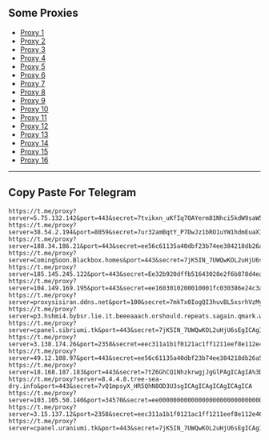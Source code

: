 Some Proxies
---
- [Proxy 1](https://t.me/proxy?server=5.75.132.142&port=443&secret=7tvikxn_uKfIq7OAYerm81Nhci5kdW9saW5nby5jb20)
- [Proxy 2](https://t.me/proxy?server=38.54.2.194&port=8059&secret=7ur32amBqtY_P7DwJz1bRO1uYW1hdmEuaXI%3D)
- [Proxy 3](https://t.me/proxy?server=188.34.186.21&port=443&secret=ee56c61135a40dbf23b74ee384218db26a756b2e73706f7274732e7961686f6f2e636f6d)
- [Proxy 4](https://t.me/proxy?server=ComingSoon.Blackbox.homes&port=443&secret=7jK5IN_7UWQwKOL2uHjU6sF3d3cuZ29vZ2xlLnNob3A)
- [Proxy 5](https://t.me/proxy?server=185.145.245.122&port=443&secret=Ee32b920dffb51643028e2f6b878d4eac16d61696c2e676f6f6c652e746f6b686d65)
- [Proxy 6](https://t.me/proxy?server=104.149.169.195&port=443&secret=ee1603010200010001fc030386e24c3add4d592e6952616e43656c6c2e4b6f73)
- [Proxy 7](https://t.me/proxy?server=proxysisiran.ddns.net&port=100&secret=7mkTx0IogQI3huvBL5xsrhVzMy5hbWF6b25hd3MuY29t)
- [Proxy 8](https://t.me/proxy?server=p3.hshmi4.bybsr.lie.it.beeeaaach.orshould.repeats.sagain.qmark.www.sssdigik.scom.iranservers.com.bing.com.gmail.scoms.gnic.ir.thisisme.ir.mihanwebhost.sejhost.udfuk.986.entekhab.ddns.net.dynu.cfeccom.noip.withoutip.withoudanti.teamwork.outsparr.cfd.&port=443&secret=7gAAAAAAAAAAAAAAAAAAAABjLnJwcnMtY2RuLmNvbQ)
- [Proxy 9](https://t.me/proxy?server=cpanel.sibriumi.tk&port=443&secret=7jK5IN_7UWQwKOL2uHjU6sEgICAgICAgICAgICAgICA)
- [Proxy 10](https://t.me/proxy?server=3.138.174.26&port=2358&secret=eec311a1b1f0121ac1ff1211eef8e112e4636f64652e676f6f676c652e636f6d)
- [Proxy 11](https://t.me/proxy?server=49.12.108.97&port=443&secret=ee56c61135a40dbf23b74ee384218db26a5b756b2e73706f7274732e7961686f6f2e636f6d5d)
- [Proxy 12](https://t.me/proxy?server=18.168.187.183&port=443&secret=7tZ6GhCQ1NhzkrwgjJgGlPAgICAgIA%3D%3D)
- [Proxy 13](https://t.me/proxy?server=8.4.4.8.tree-sea-dry.info&port=443&secret=7vQ1mpsyX_HR5QhN8OD3U3sgICAgICAgICAgICAgICA)
- [Proxy 14](https://t.me/proxy?server=103.105.50.140&port=34570&secret=ee000000000000000000000000000000006d79736f6e2e64756f6c696e676f2e636f6d)
- [Proxy 15](https://t.me/proxy?server=3.15.137.12&port=2358&secret=eec311a1b1f0121ac1ff1211eef8e112e4636f64652e676f6f676c652e636f6d)
- [Proxy 16](https://t.me/proxy?server=cpanel.uraniumi.tk&port=443&secret=7jK5IN_7UWQwKOL2uHjU6sEgICAgICAgICAgICAgICA)
---
Copy Paste For Telegram
---
```
https://t.me/proxy?server=5.75.132.142&port=443&secret=7tvikxn_uKfIq7OAYerm81Nhci5kdW9saW5nby5jb20
https://t.me/proxy?server=38.54.2.194&port=8059&secret=7ur32amBqtY_P7DwJz1bRO1uYW1hdmEuaXI%3D
https://t.me/proxy?server=188.34.186.21&port=443&secret=ee56c61135a40dbf23b74ee384218db26a756b2e73706f7274732e7961686f6f2e636f6d
https://t.me/proxy?server=ComingSoon.Blackbox.homes&port=443&secret=7jK5IN_7UWQwKOL2uHjU6sF3d3cuZ29vZ2xlLnNob3A
https://t.me/proxy?server=185.145.245.122&port=443&secret=Ee32b920dffb51643028e2f6b878d4eac16d61696c2e676f6f6c652e746f6b686d65
https://t.me/proxy?server=104.149.169.195&port=443&secret=ee1603010200010001fc030386e24c3add4d592e6952616e43656c6c2e4b6f73
https://t.me/proxy?server=proxysisiran.ddns.net&port=100&secret=7mkTx0IogQI3huvBL5xsrhVzMy5hbWF6b25hd3MuY29t
https://t.me/proxy?server=p3.hshmi4.bybsr.lie.it.beeeaaach.orshould.repeats.sagain.qmark.www.sssdigik.scom.iranservers.com.bing.com.gmail.scoms.gnic.ir.thisisme.ir.mihanwebhost.sejhost.udfuk.986.entekhab.ddns.net.dynu.cfeccom.noip.withoutip.withoudanti.teamwork.outsparr.cfd.&port=443&secret=7gAAAAAAAAAAAAAAAAAAAABjLnJwcnMtY2RuLmNvbQ
https://t.me/proxy?server=cpanel.sibriumi.tk&port=443&secret=7jK5IN_7UWQwKOL2uHjU6sEgICAgICAgICAgICAgICA
https://t.me/proxy?server=3.138.174.26&port=2358&secret=eec311a1b1f0121ac1ff1211eef8e112e4636f64652e676f6f676c652e636f6d
https://t.me/proxy?server=49.12.108.97&port=443&secret=ee56c61135a40dbf23b74ee384218db26a5b756b2e73706f7274732e7961686f6f2e636f6d5d
https://t.me/proxy?server=18.168.187.183&port=443&secret=7tZ6GhCQ1NhzkrwgjJgGlPAgICAgIA%3D%3D
https://t.me/proxy?server=8.4.4.8.tree-sea-dry.info&port=443&secret=7vQ1mpsyX_HR5QhN8OD3U3sgICAgICAgICAgICAgICA
https://t.me/proxy?server=103.105.50.140&port=34570&secret=ee000000000000000000000000000000006d79736f6e2e64756f6c696e676f2e636f6d
https://t.me/proxy?server=3.15.137.12&port=2358&secret=eec311a1b1f0121ac1ff1211eef8e112e4636f64652e676f6f676c652e636f6d
https://t.me/proxy?server=cpanel.uraniumi.tk&port=443&secret=7jK5IN_7UWQwKOL2uHjU6sEgICAgICAgICAgICAgICA
```
